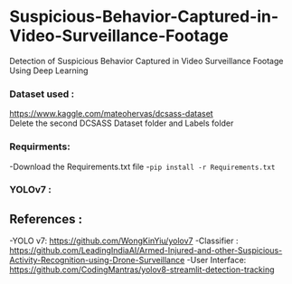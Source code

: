 # Suspicious-Behavior-Captured-in-Video-Surveillance-Footage
Detection of Suspicious Behavior Captured in Video Surveillance Footage Using Deep Learning

### Dataset used :
 https://www.kaggle.com/mateohervas/dcsass-dataset   
 Delete the second DCSASS Dataset folder and Labels folder
### Requirments:
-Download the Requirements.txt file 
-`pip install -r Requirements.txt`
### YOLOv7 :


## References :
-YOLO v7: https://github.com/WongKinYiu/yolov7
-Classifier : https://github.com/LeadingIndiaAI/Armed-Injured-and-other-Suspicious-Activity-Recognition-using-Drone-Surveillance
-User Interface: https://github.com/CodingMantras/yolov8-streamlit-detection-tracking
